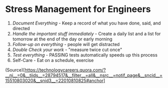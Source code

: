 # Stress Management for Engineers


1. *Document Everything* - Keep a record of what you have done, said, and
   directed
1. *Handle the important stuff immediately* - Create a daily list and a list for
   tomorrow at the end of the day or early morning
1. *Follow-up on everything* - people will get distracted
1. *Double Check your work* - "measure twice cut once"
1. *Test everything* - PASSING tests automatically speeds up this process
1. Self-Care - Eat on a schedule, exercise


(Source)[https://technologycareers.quora.com/?__ni__=0&__tiids__=28794517&__filter__=all&__nsrc__=notif_page&__sncid__=15510803020&__snid3__=22010810825#anchor]
